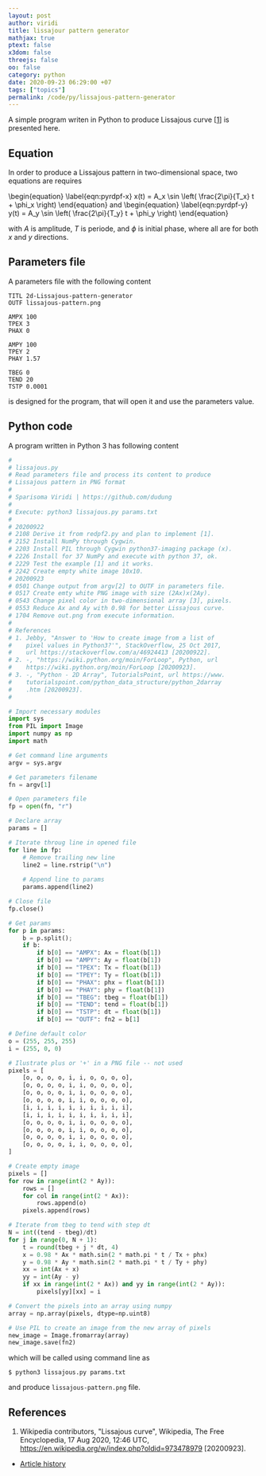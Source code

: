 ```yaml
---
layout: post
author: viridi
title: lissajour pattern generator
mathjax: true
ptext: false
x3dom: false
threejs: false
oo: false
category: python
date: 2020-09-23 06:29:00 +07
tags: ["topics"]
permalink: /code/py/lissajous-pattern-generator
---
```

A simple program writen in Python to produce Lissajous curve [[1](#ref1)] is presented here.


## Equation
In order to produce a Lissajous pattern in two-dimensional space, two equations are requires

\begin{equation}
\label{eqn:pyrdpf-x}
x(t) = A_x \sin \left( \frac{2\pi}{T_x} t + \phi_x \right)
\end{equation}
and
\begin{equation}
\label{eqn:pyrdpf-y}
y(t) = A_y \sin \left( \frac{2\pi}{T_y} t + \phi_y \right)
\end{equation}

with $A$ is amplitude, $T$ is periode, and $\phi$ is initial phase, where all are for both $x$ and $y$ directions.


## Parameters file
A parameters file with the following content

```batch
TITL 2d-Lissajous-pattern-generator
OUTF lissajous-pattern.png

AMPX 100
TPEX 3
PHAX 0

AMPY 100
TPEY 2
PHAY 1.57

TBEG 0
TEND 20
TSTP 0.0001
```

is designed for the program, that will open it and use the parameters value.


## Python code
A program written in Python 3 has following content

```python
# 
# lissajous.py
# Read parameters file and process its content to produce
# Lissajous pattern in PNG format
# 
# Sparisoma Viridi | https://github.com/dudung
# 
# Execute: python3 lissajous.py params.txt
# 
# 20200922
# 2108 Derive it from redpf2.py and plan to implement [1].
# 2152 Install NumPy through Cygwin.
# 2203 Install PIL through Cygwin python37-imaging package (x).
# 2226 Install for 37 NumPy and execute with python 37, ok.
# 2229 Test the example [1] and it works.
# 2242 Create empty white image 10x10.
# 20200923
# 0501 Change output from argv[2] to OUTF in parameters file.
# 0517 Create emty white PNG image with size (2Ax)x(2Ay).
# 0543 Change pixel color in two-dimensional array [3], pixels.
# 0553 Reduce Ax and Ay with 0.98 for better Lissajous curve.
# 1704 Remove out.png from execute information.
# 
# References
# 1. Jebby, "Answer to 'How to create image from a list of
#    pixel values in Python3?'", StackOverflow, 25 Oct 2017,
#    url https://stackoverflow.com/a/46924413 [20200922].
# 2. -, "https://wiki.python.org/moin/ForLoop", Python, url
#    https://wiki.python.org/moin/ForLoop [20200923].
# 3. -, "Python - 2D Array", TutorialsPoint, url https://www.
#    tutorialspoint.com/python_data_structure/python_2darray
#    .htm [20200923].
# 

# Import necessary modules
import sys
from PIL import Image
import numpy as np
import math

# Get command line arguments
argv = sys.argv

# Get parameters filename
fn = argv[1]

# Open parameters file
fp = open(fn, "r")

# Declare array
params = []

# Iterate throug line in opened file
for line in fp:
	# Remove trailing new line
	line2 = line.rstrip("\n")
	
	# Append line to params
	params.append(line2)

# Close file
fp.close()

# Get params
for p in params:
	b = p.split();
	if b:
		if b[0] == "AMPX": Ax = float(b[1])
		if b[0] == "AMPY": Ay = float(b[1])
		if b[0] == "TPEX": Tx = float(b[1])
		if b[0] == "TPEY": Ty = float(b[1])
		if b[0] == "PHAX": phx = float(b[1])
		if b[0] == "PHAY": phy = float(b[1])
		if b[0] == "TBEG": tbeg = float(b[1])
		if b[0] == "TEND": tend = float(b[1])
		if b[0] == "TSTP": dt = float(b[1])
		if b[0] == "OUTF": fn2 = b[1]

# Define default color
o = (255, 255, 255)
i = (255, 0, 0)

# Ilustrate plus or '+' in a PNG file -- not used
pixels = [
	[o, o, o, o, i, i, o, o, o, o],
	[o, o, o, o, i, i, o, o, o, o],
	[o, o, o, o, i, i, o, o, o, o],
	[o, o, o, o, i, i, o, o, o, o],
	[i, i, i, i, i, i, i, i, i, i],
	[i, i, i, i, i, i, i, i, i, i],
	[o, o, o, o, i, i, o, o, o, o],
	[o, o, o, o, i, i, o, o, o, o],
	[o, o, o, o, i, i, o, o, o, o],
	[o, o, o, o, i, i, o, o, o, o],
]

# Create empty image
pixels = []
for row in range(int(2 * Ay)):
	rows = []
	for col in range(int(2 * Ax)):
		rows.append(o)
	pixels.append(rows)

# Iterate from tbeg to tend with step dt
N = int((tend - tbeg)/dt)
for j in range(0, N + 1):
	t = round(tbeg + j * dt, 4)
	x = 0.98 * Ax * math.sin(2 * math.pi * t / Tx + phx)
	y = 0.98 * Ay * math.sin(2 * math.pi * t / Ty + phy)
	xx = int(Ax + x)
	yy = int(Ay - y)
	if xx in range(int(2 * Ax)) and yy in range(int(2 * Ay)):
		pixels[yy][xx] = i

# Convert the pixels into an array using numpy
array = np.array(pixels, dtype=np.uint8)

# Use PIL to create an image from the new array of pixels
new_image = Image.fromarray(array)
new_image.save(fn2)
```

which will be called using command line as

```
$ python3 lissajous.py params.txt
```

and produce `lissajous-pattern.png` file.


## References
1. <a name="ref1"></a>Wikipedia contributors, "Lissajous curve", Wikipedia, The Free Encyclopedia, 17 Aug 2020, 12:46 UTC, <https://en.wikipedia.org/w/index.php?oldid=973478979> [20200923].

+ [Article history](https://github.com/butiran/butiran.github.io/commits/master/_posts/code/py/2020-09-23-lissajous-pattern-generator.md)
